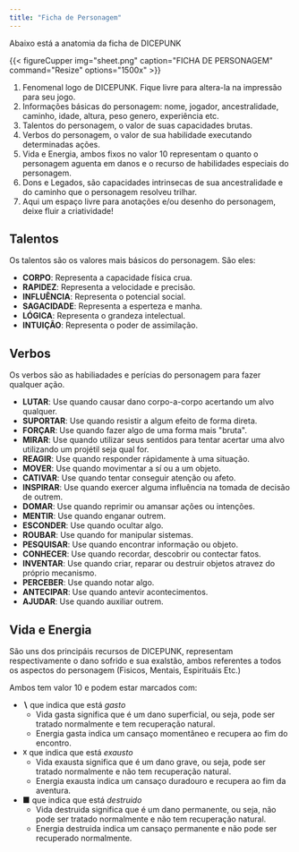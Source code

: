 ```yaml
---
title: "Ficha de Personagem"
---
```


Abaixo está a anatomia da ficha de DICEPUNK

{{< figureCupper
img="sheet.png"
caption="FICHA DE PERSONAGEM"
command="Resize"
options="1500x" >}}

1. Fenomenal logo de DICEPUNK. Fique livre para altera-la na impressão para seu jogo.
2. Informações básicas do personagem: nome, jogador, ancestralidade, caminho, idade, altura, peso genero, experiência etc.
3. Talentos do personagem, o valor de suas capacidades brutas.
4. Verbos do personagem, o valor de sua habilidade executando determinadas ações.
5. Vida e Energia, ambos fixos no valor 10 representam o quanto o personagem aguenta em danos e o recurso de habilidades especiais do personagem.
6. Dons e Legados, são capacidades intrinsecas de sua ancestralidade e do caminho que o personagem resolveu trilhar.
7. Aqui um espaço livre para anotações e/ou desenho do personagem, deixe fluir a criatividade!

## Talentos

Os talentos são os valores mais básicos do personagem.
São eles:

- **CORPO**: Representa a capacidade física crua.
- **RAPIDEZ**: Representa a velocidade e precisão.
- **INFLUÊNCIA**: Representa o potencial social.
- **SAGACIDADE**: Representa a esperteza e manha.
- **LÓGICA**: Representa o grandeza intelectual.
- **INTUIÇÃO**: Representa o poder de assimilação.

## Verbos

Os verbos são as habiliadades e perícias do personagem para fazer qualquer ação.

- **LUTAR**: Use quando causar dano corpo-a-corpo acertando um alvo qualquer.
- **SUPORTAR**: Use quando resistir a algum efeito de forma direta.
- **FORÇAR**: Use quando fazer algo de uma forma mais "bruta".
- **MIRAR**: Use quando utilizar seus sentidos para tentar acertar uma alvo utilizando um projétil seja qual for.
- **REAGIR**: Use quando responder rápidamente à uma situação.
- **MOVER**: Use quando movimentar a sí ou a um objeto.
- **CATIVAR**: Use quando tentar conseguir atenção ou afeto.
- **INSPIRAR**: Use quando exercer alguma influência na tomada de decisão de outrem.
- **DOMAR**: Use quando reprimir ou amansar ações ou intenções.
- **MENTIR**: Use quando enganar outrem.
- **ESCONDER**: Use quando ocultar algo.
- **ROUBAR**: Use quando for manipular sistemas.
- **PESQUISAR**: Use quando encontrar informação ou objeto.
- **CONHECER**: Use quando recordar, descobrir ou contectar fatos.
- **INVENTAR**: Use quando criar, reparar ou destruir objetos atravez do próprio mecanismo.
- **PERCEBER**: Use quando notar algo.
- **ANTECIPAR**: Use quando antevir acontecimentos.
- **AJUDAR**: Use quando auxiliar outrem.

## Vida e Energia

São uns dos principáis recursos de DICEPUNK, representam respectivamente o dano sofrido e sua exalstão, ambos referentes a todos os aspectos do personagem (Fisicos, Mentais, Espirituáis Etc.)

Ambos tem valor 10 e podem estar marcados com:
 - **&#8726;** que indica que está *gasto*
    - Vida gasta significa que é um dano superficial, ou seja, pode ser tratado normalmente e tem recuperação natural.
    - Energia gasta indica um cansaço momentâneo e recupera ao fim do encontro.
 - **&#9747;** que indica que está *exausto*
    - Vida exausta significa que é um dano grave, ou seja, pode ser tratado normalmente e não tem recuperação natural.
    - Energia exausta indica um cansaço duradouro e recupera ao fim da aventura.
 - **&#9632;** que indica que está *destruido*
    - Vida destruida significa que é um dano permanente, ou seja, não pode ser tratado normalmente e não tem recuperação natural. 
    - Energia destruida indica um cansaço permanente e não pode ser recuperado normalmente. 

